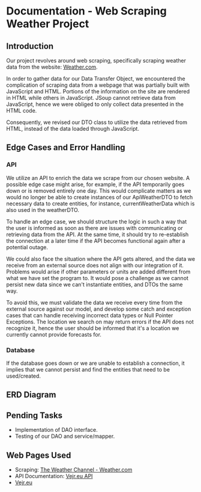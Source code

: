 # Documentation - Web Scraping Weather Project

## Introduction
Our project revolves around web scraping, specifically scraping weather data from the website: [Weather.com](https://weather.com/da-DK/weather/tenday/l/0f6aae8ce85a3260606af04be65d1465950d18e7003a8ae18d7282ac31e68bb0).

In order to gather data for our Data Transfer Object, we encountered the complication of scraping data from a webpage that was partially built with JavaScript and HTML. Portions of the information on the site are rendered in HTML while others in JavaScript. JSoup cannot retrieve data from JavaScript, hence we were obliged to only collect data presented in the HTML code.

Consequently, we revised our DTO class to utilize the data retrieved from HTML, instead of the data loaded through JavaScript.

## Edge Cases and Error Handling

### API
We utilize an API to enrich the data we scrape from our chosen website. A possible edge case might arise, for example, if the API temporarily goes down or is removed entirely one day. This would complicate matters as we would no longer be able to create instances of our ApiWeatherDTO to fetch necessary data to create entities, for instance, currentWeatherData which is also used in the weatherDTO.

To handle an edge case, we should structure the logic in such a way that the user is informed as soon as there are issues with communicating or retrieving data from the API. At the same time, it should try to re-establish the connection at a later time if the API becomes functional again after a potential outage.

We could also face the situation where the API gets altered, and the data we receive from an external source does not align with our integration of it. Problems would arise if other parameters or units are added different from what we have set the program to. It would pose a challenge as we cannot persist new data since we can't instantiate entities, and DTOs the same way.

To avoid this, we must validate the data we receive every time from the external source against our model, and develop some catch and exception cases that can handle receiving incorrect data types or Null Pointer Exceptions. The location we search on may return errors if the API does not recognize it, hence the user should be informed that it's a location we currently cannot provide forecasts for.

### Database
If the database goes down or we are unable to establish a connection, it implies that we cannot persist and find the entities that need to be used/created.

## ERD Diagram


## Pending Tasks
- Implementation of DAO interface.
- Testing of our DAO and service/mapper.

## Web Pages Used
- Scraping: [The Weather Channel - Weather.com](https://weather.com/da-DK/weather/tenday/l/3db22edf37b8d9f9697634cdfeb7851a07cbf48f6242e88af15d5aea121fc62e)
- API Documentation: [Vejr.eu API](https://vejr.eu/pages/api-documentation)
- [Vejr.eu](https://vejr.eu/)